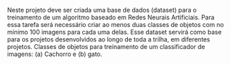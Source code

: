 Neste projeto deve ser criada uma base de dados (dataset) para o treinamento de um algoritmo baseado em Redes Neurais Artificiais. 
Para essa tarefa será necessário criar ao menos duas classes de objetos com no mínimo 100 imagens para cada uma delas. 
Esse dataset servirá como base para os projetos desenvolvidos ao longo de toda a trilha, em diferentes projetos.
Classes de objetos para treinamento de um classificador de imagens: (a) Cachorro e (b) gato. 
